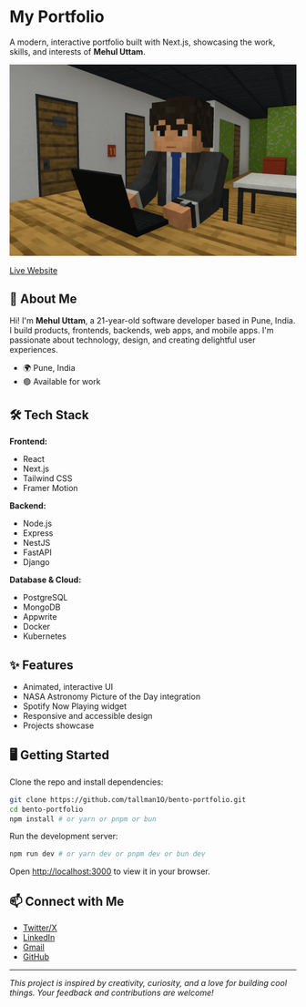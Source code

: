 # My Portfolio

A modern, interactive portfolio built with Next.js, showcasing the work, skills, and interests of **Mehul Uttam**.

![Preview](public/mehul.png)

[Live Website](https://mehuluttam.vercel.app)

## 🚀 About Me

Hi! I'm **Mehul Uttam**, a 21-year-old software developer based in Pune, India. I build products, frontends, backends, web apps, and mobile apps. I'm passionate about technology, design, and creating delightful user experiences.

- 🌍 Pune, India
- 🟢 Available for work

## 🛠️ Tech Stack

**Frontend:**

- React
- Next.js
- Tailwind CSS
- Framer Motion

**Backend:**

- Node.js
- Express
- NestJS
- FastAPI
- Django

**Database & Cloud:**

- PostgreSQL
- MongoDB
- Appwrite
- Docker
- Kubernetes

## ✨ Features

- Animated, interactive UI
- NASA Astronomy Picture of the Day integration
- Spotify Now Playing widget
- Responsive and accessible design
- Projects showcase

## 🖥️ Getting Started

Clone the repo and install dependencies:

```bash
git clone https://github.com/tallman1O/bento-portfolio.git
cd bento-portfolio
npm install # or yarn or pnpm or bun
```

Run the development server:

```bash
npm run dev # or yarn dev or pnpm dev or bun dev
```

Open [http://localhost:3000](http://localhost:3000) to view it in your browser.

## 📫 Connect with Me

- [Twitter/X](https://x.com/tallman1O)
- [LinkedIn](https://www.linkedin.com/in/mehul-uttam/)
- [Gmail](mailto:mehulsavio@gmail.com)
- [GitHub](https://github.com/tallman1O)

---

_This project is inspired by creativity, curiosity, and a love for building cool things. Your feedback and contributions are welcome!_
